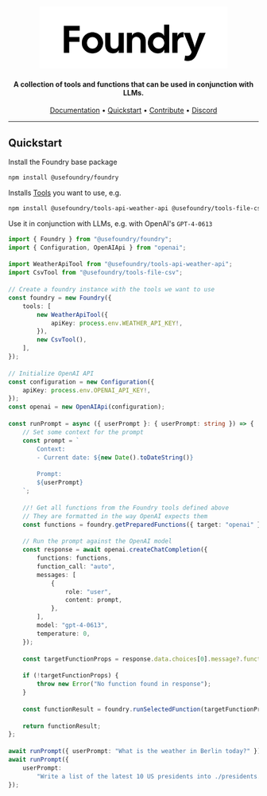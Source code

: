 <p align="center">
  <a href="https://docs.withfoundry.org">
  
  <picture>
    <source height="125" media="(prefers-color-scheme: dark)" srcset="./docs/logo/dark.svg">
    <img height="125" alt="Foundry" src="./docs/logo/light.svg">
  </picture>
</a>
</p>

<h4 align="center">A collection of tools and functions that can be used in conjunction with LLMs.</h4>

<p align="center">
  <a href="https://docs.withfoundry.org">Documentation</a> •
  <a href="https://docs.withfoundry.org/quickstart">Quickstart</a> • 
  <a href="https://docs.withfoundry.org/contribute">Contribute</a> •
  <a href="https://discord.gg/xsZfmakRhw">Discord</a>

</p>

<hr/>

## Quickstart

Install the Foundry base package

```bash
npm install @usefoundry/foundry
```

Installs [Tools]() you want to use, e.g.

```bash
npm install @usefoundry/tools-api-weather-api @usefoundry/tools-file-csv
```

Use it in conjunction with LLMs, e.g. with OpenAI's `GPT-4-0613`

```typescript
import { Foundry } from "@usefoundry/foundry";
import { Configuration, OpenAIApi } from "openai";

import WeatherApiTool from "@usefoundry/tools-api-weather-api";
import CsvTool from "@usefoundry/tools-file-csv";

// Create a foundry instance with the tools we want to use
const foundry = new Foundry({
    tools: [
        new WeatherApiTool({
            apiKey: process.env.WEATHER_API_KEY!,
        }),
        new CsvTool(),
    ],
});

// Initialize OpenAI API
const configuration = new Configuration({
    apiKey: process.env.OPENAI_API_KEY!,
});
const openai = new OpenAIApi(configuration);

const runPrompt = async ({ userPrompt }: { userPrompt: string }) => {
    // Set some context for the prompt
    const prompt = `
        Context:
        - Current date: ${new Date().toDateString()}
        
        Prompt:
        ${userPrompt}
    `;

    //! Get all functions from the Foundry tools defined above
    // They are formatted in the way OpenAI expects them
    const functions = foundry.getPreparedFunctions({ target: "openai" });

    // Run the prompt against the OpenAI model
    const response = await openai.createChatCompletion({
        functions: functions,
        function_call: "auto",
        messages: [
            {
                role: "user",
                content: prompt,
            },
        ],
        model: "gpt-4-0613",
        temperature: 0,
    });

    const targetFunctionProps = response.data.choices[0].message?.function_call;

    if (!targetFunctionProps) {
        throw new Error("No function found in response");
    }

    const functionResult = foundry.runSelectedFunction(targetFunctionProps);

    return functionResult;
};

await runPrompt({ userPrompt: "What is the weather in Berlin today?" });
await runPrompt({
    userPrompt:
        "Write a list of the latest 10 US presidents into ./presidents.csv",
});
```
